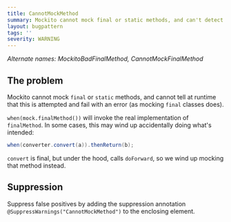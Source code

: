 ```yaml
---
title: CannotMockMethod
summary: Mockito cannot mock final or static methods, and can't detect this at runtime
layout: bugpattern
tags: ''
severity: WARNING
---
```


<!--
*** AUTO-GENERATED, DO NOT MODIFY ***
To make changes, edit the @BugPattern annotation or the explanation in docs/bugpattern.
-->

_Alternate names: MockitoBadFinalMethod, CannotMockFinalMethod_

## The problem
Mockito cannot mock `final` or `static` methods, and cannot tell at runtime that
this is attempted and fail with an error (as mocking `final` classes does).

`when(mock.finalMethod())` will invoke the real implementation of `finalMethod`.
In some cases, this may wind up accidentally doing what's intended:

```java
when(converter.convert(a)).thenReturn(b);
```

`convert` is final, but under the hood, calls `doForward`, so we wind up mocking
that method instead.

## Suppression
Suppress false positives by adding the suppression annotation `@SuppressWarnings("CannotMockMethod")` to the enclosing element.
